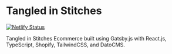 # Tangled in Stitches
[![Netlify Status](https://api.netlify.com/api/v1/badges/da191613-dbb2-4e96-9da5-b225631ed783/deploy-status)](https://app.netlify.com/sites/tangledinstitches/deploys)

Tangled in Stitches Ecommerce built using Gatsby.js with React.js, TypeScript, Shopify, TailwindCSS, and DatoCMS.
